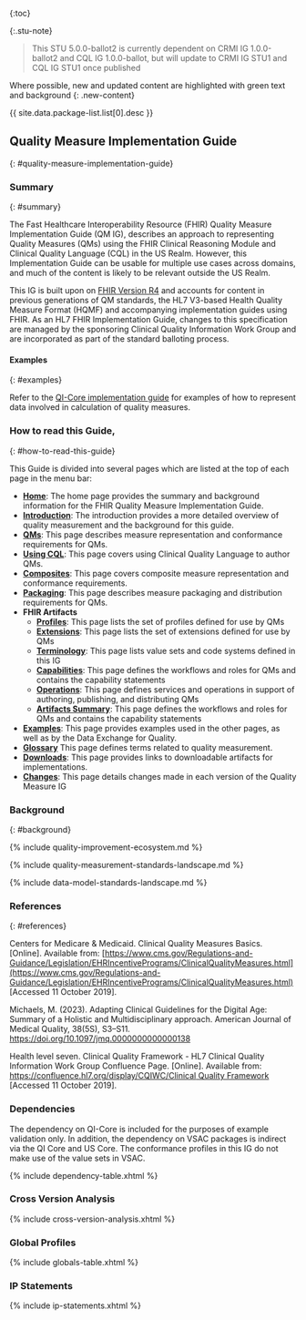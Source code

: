 

{:toc}

{:.stu-note}
>  This STU 5.0.0-ballot2 is currently dependent on CRMI IG 1.0.0-ballot2 and CQL IG 1.0.0-ballot, but will update to CRMI IG STU1 and CQL IG STU1 once published

Where possible, new and updated content are highlighted with green text and background
{: .new-content}

<div markdown="1" class="bg-info">

{{ site.data.package-list.list[0].desc }}

</div>


## Quality Measure Implementation Guide
{: #quality-measure-implementation-guide}

### Summary
{: #summary}

The Fast Healthcare Interoperability Resource (FHIR) Quality Measure Implementation Guide (QM IG), describes an approach to representing Quality Measures (QMs) using the FHIR Clinical Reasoning Module and Clinical Quality Language (CQL) in the US Realm. However, this Implementation Guide can be usable for multiple use cases across domains, and much of the content is likely to be relevant outside the US Realm.

This IG is built upon on [FHIR Version R4](http://hl7.org/fhir/R4/index.html) and accounts for content in previous generations of QM standards, the HL7 V3-based Health Quality Measure Format (HQMF) and accompanying implementation guides using FHIR. As an HL7 FHIR Implementation Guide, changes to this specification are managed by the sponsoring Clinical Quality Information Work Group and are incorporated as part of the standard balloting process.

#### Examples
{: #examples}

Refer to the [QI-Core implementation guide](http://hl7.org/fhir/us/qicore) for examples of how to represent data involved in calculation of quality measures.

### How to read this Guide,
{: #how-to-read-this-guide}

This Guide is divided into several pages which are listed at the top of each
page in the menu bar:

-  **[Home](index.html)**: The home page provides the summary and background information for the FHIR Quality Measure Implementation Guide.
-  **[Introduction](introduction.html)**: The introduction provides a more detailed overview of quality measurement and the background for this guide.
-  **[QMs](measure-conformance.html)**: This page describes measure representation and conformance requirements for QMs.
-  **[Using CQL](using-cql.html)**: This page covers using Clinical Quality Language to author QMs.
-  **[Composites](composite-measures.html)**: This page covers composite measure representation and conformance requirements.
-  **[Packaging](packaging.html)**: This page describes measure packaging and distribution requirements for QMs.
- **FHIR Artifacts**
  - **[Profiles](profiles.html)**: This page lists the set of profiles defined for use by QMs
  - **[Extensions](extensions.html)**: This page lists the set of extensions defined for use by QMs
  - **[Terminology](terminology.html)**: This page lists value sets and code systems defined in this IG
  - **[Capabilities](capabilities.html)**: This page defines the workflows and roles for QMs and contains the capability statements
  - **[Operations](operations.html)**: This page defines services and operations in support of authoring, publishing, and distributing QMs
  - **[Artifacts Summary](artifacts.html)**: This page defines the workflows and roles for QMs and contains the capability statements
-  **[Examples](examples.html)**: This page provides examples used in the other pages, as well as by the Data Exchange for Quality.
-  **[Glossary](glossary.html)** This page defines terms related to quality measurement.
-  **[Downloads](downloads.html)**: This page provides links to downloadable artifacts for implementations.
-  **[Changes](changes.html)**: This page details changes made in each version of the Quality Measure IG

### Background
{: #background}

<!-- Quality Improvement Ecosystem -->
{% include quality-improvement-ecosystem.md %}

<!-- Quality Measurement Standards Landscape -->
{% include quality-measurement-standards-landscape.md %}

<!-- Data Model Standards Landscape -->
{% include data-model-standards-landscape.md %}

### References
{: #references}

Centers for Medicare &amp; Medicaid. Clinical Quality Measures Basics. [Online]. Available from: [https://www.cms.gov/Regulations-and-Guidance/Legislation/EHRIncentivePrograms/ClinicalQualityMeasures.html](https://www.cms.gov/Regulations-and-Guidance/Legislation/EHRIncentivePrograms/ClinicalQualityMeasures.html) [Accessed 11 October 2019].

Michaels, M. (2023). Adapting Clinical Guidelines for the Digital Age: Summary of a Holistic and Multidisciplinary approach. American Journal of Medical Quality, 38(5S), S3–S11. https://doi.org/10.1097/jmq.0000000000000138

Health level seven. Clinical Quality Framework - HL7 Clinical Quality Information Work Group Confluence Page. [Online]. Available from: [https://confluence.hl7.org/display/CQIWC/Clinical Quality Framework](https://confluence.hl7.org/display/CQIWC/Clinical%20Quality%20Framework) [Accessed 11 October 2019].

### Dependencies
The dependency on QI-Core is included for the purposes of example validation only.  In addition, the dependency on VSAC packages is indirect via the QI Core and US Core.  The conformance profiles in this IG do not make use of the value sets in VSAC.

{% include dependency-table.xhtml %}

### Cross Version Analysis

{% include cross-version-analysis.xhtml %}

### Global Profiles

{% include globals-table.xhtml %}

### IP Statements

{% include ip-statements.xhtml %}

